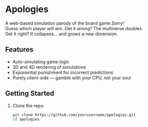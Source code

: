 # Apologies

A web-based simulation parody of the board game *Sorry!*  
Guess which player will win. Get it wrong? The multiverse doubles.  
Get it right? It collapses... and grows a new dimension.

## Features

- Auto-simulating game logic
- 3D and 4D rendering of simulations
- Exponential punishment for incorrect predictions
- Purely client-side — gamble with your CPU, not your soul

## Getting Started

1. Clone the repo:
   ```bash
   git clone https://github.com/yourusername/apologies.git
   cd apologies
